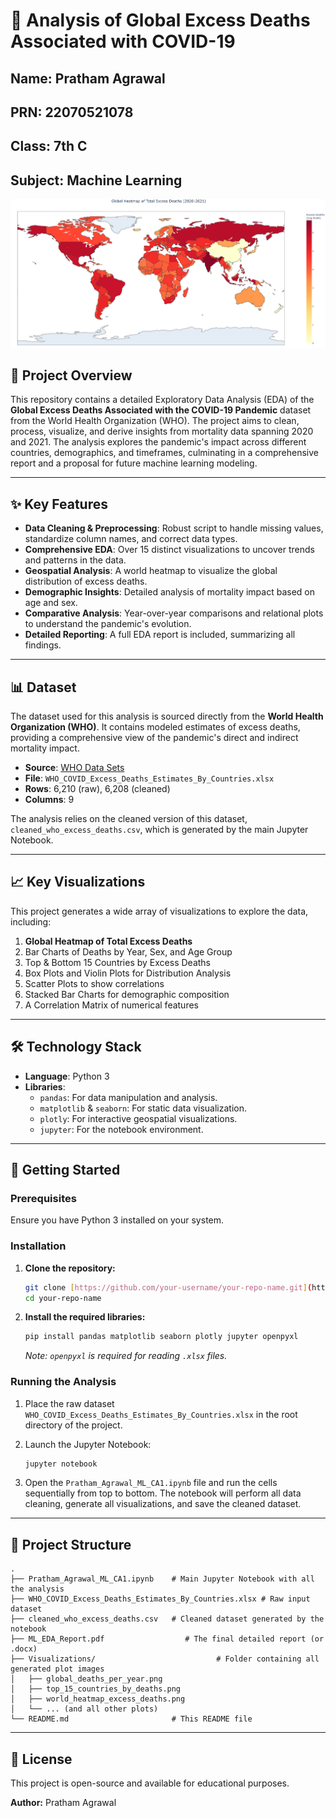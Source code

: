 # 🦠 Analysis of Global Excess Deaths Associated with COVID-19

## Name: Pratham Agrawal
## PRN: 22070521078
## Class: 7th C
## Subject: Machine Learning

![World Heatmap](https://github.com/PrathamAgrawal51/Pratham_Agrawal_22070521078_ML_CA1/blob/2137cf15ae05aa94a750c7cea421f29fac15f9df/Visualizations/world_heatmap.png)

## 📖 Project Overview

This repository contains a detailed Exploratory Data Analysis (EDA) of the **Global Excess Deaths Associated with the COVID-19 Pandemic** dataset from the World Health Organization (WHO). The project aims to clean, process, visualize, and derive insights from mortality data spanning 2020 and 2021. The analysis explores the pandemic's impact across different countries, demographics, and timeframes, culminating in a comprehensive report and a proposal for future machine learning modeling.

---

## ✨ Key Features

- **Data Cleaning & Preprocessing**: Robust script to handle missing values, standardize column names, and correct data types.
- **Comprehensive EDA**: Over 15 distinct visualizations to uncover trends and patterns in the data.
- **Geospatial Analysis**: A world heatmap to visualize the global distribution of excess deaths.
- **Demographic Insights**: Detailed analysis of mortality impact based on age and sex.
- **Comparative Analysis**: Year-over-year comparisons and relational plots to understand the pandemic's evolution.
- **Detailed Reporting**: A full EDA report is included, summarizing all findings.

---

## 📊 Dataset

The dataset used for this analysis is sourced directly from the **World Health Organization (WHO)**. It contains modeled estimates of excess deaths, providing a comprehensive view of the pandemic's direct and indirect mortality impact.

- **Source**: [WHO Data Sets](https://www.who.int/data/sets/global-excess-deaths-associated-with-covid-19-modelled-estimates)
- **File**: `WHO_COVID_Excess_Deaths_Estimates_By_Countries.xlsx`
- **Rows**: 6,210 (raw), 6,208 (cleaned)
- **Columns**: 9

The analysis relies on the cleaned version of this dataset, `cleaned_who_excess_deaths.csv`, which is generated by the main Jupyter Notebook.

---

## 📈 Key Visualizations

This project generates a wide array of visualizations to explore the data, including:

1.  **Global Heatmap of Total Excess Deaths**
2.  Bar Charts of Deaths by Year, Sex, and Age Group
3.  Top & Bottom 15 Countries by Excess Deaths
4.  Box Plots and Violin Plots for Distribution Analysis
5.  Scatter Plots to show correlations
6.  Stacked Bar Charts for demographic composition
7.  A Correlation Matrix of numerical features

---

## 🛠️ Technology Stack

- **Language**: Python 3
- **Libraries**:
    - `pandas`: For data manipulation and analysis.
    - `matplotlib` & `seaborn`: For static data visualization.
    - `plotly`: For interactive geospatial visualizations.
    - `jupyter`: For the notebook environment.

---

## 🚀 Getting Started

### Prerequisites

Ensure you have Python 3 installed on your system.

### Installation

1.  **Clone the repository:**
    ```sh
    git clone [https://github.com/your-username/your-repo-name.git](https://github.com/your-username/your-repo-name.git)
    cd your-repo-name
    ```

2.  **Install the required libraries:**
    ```sh
    pip install pandas matplotlib seaborn plotly jupyter openpyxl
    ```
    *Note: `openpyxl` is required for reading `.xlsx` files.*

### Running the Analysis

1.  Place the raw dataset `WHO_COVID_Excess_Deaths_Estimates_By_Countries.xlsx` in the root directory of the project.

2.  Launch the Jupyter Notebook:
    ```sh
    jupyter notebook
    ```

3.  Open the `Pratham_Agrawal_ML_CA1.ipynb` file and run the cells sequentially from top to bottom. The notebook will perform all data cleaning, generate all visualizations, and save the cleaned dataset.

---

## 📁 Project Structure

```
.
├── Pratham_Agrawal_ML_CA1.ipynb    # Main Jupyter Notebook with all the analysis
├── WHO_COVID_Excess_Deaths_Estimates_By_Countries.xlsx # Raw input dataset
├── cleaned_who_excess_deaths.csv   # Cleaned dataset generated by the notebook
├── ML_EDA_Report.pdf                  # The final detailed report (or .docx)
├── Visualizations/                           # Folder containing all generated plot images
│   ├── global_deaths_per_year.png
│   ├── top_15_countries_by_deaths.png
│   ├── world_heatmap_excess_deaths.png
│   └── ... (and all other plots)
└── README.md                       # This README file
```

---

## 📄 License

This project is open-source and available for educational purposes.

**Author:** Pratham Agrawal

